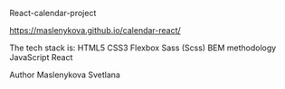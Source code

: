React-calendar-project

https://maslenykova.github.io/calendar-react/

The tech stack is:
HTML5
CSS3
Flexbox
Sass (Scss)
BEM methodology
JavaScript
React

Author
Maslenykova Svetlana
